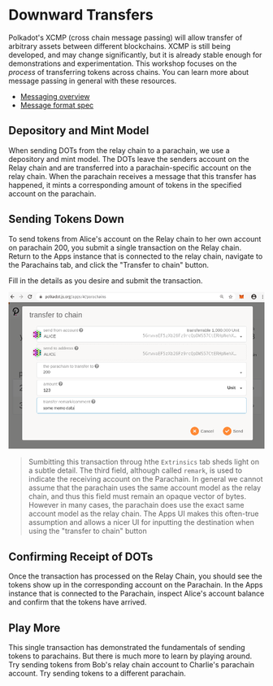 # Downward Transfers

Polkadot's XCMP (cross chain message passing) will allow transfer of arbitrary assets between different blockchains.
XCMP is still being developed, and may change significantly, but it is already stable enough for demonstrations and
experimentation. This workshop focuses on the _process_ of transferring tokens across chains. You can learn more about
message passing in general with these resources.

- [Messaging overview](https://github.com/paritytech/polkadot/blob/master/roadmap/implementers-guide/src/messaging.md)
- [Message format spec](https://github.com/paritytech/xcm-format)

## Depository and Mint Model

When sending DOTs from the relay chain to a parachain, we use a depository and mint model. The DOTs leave the senders
account on the Relay chain and are transferred into a parachain-specific account on the relay chain. When the parachain
receives a message that this transfer has happened, it mints a corresponding amount of tokens in the specified account
on the parachain.

## Sending Tokens Down

To send tokens from Alice's account on the Relay chain to her own account on parachain 200, you submit a single
transaction on the Relay chain. Return to the Apps instance that is connected to the relay chain, navigate to the Parachains tab, and click the "Transfer to chain" button.

Fill in the details as you desire and submit the transaction.

![Sending tokens down](../assets/downward-transfer-screenshot.png)

> Sumbitting this transaction throug hthe `Extrinsics` tab sheds light on a subtle detail.
> The third field, although called
`remark`, is used to indicate the receiving account on the Parachain. In general we cannot assume that the parachain
uses the same account model as the relay chain, and thus this field must remain an opaque vector of bytes. However in
many cases, the parachain does use the exact same account model as the relay chain.
The Apps UI makes this often-true assumption and allows a nicer UI for inputting the destination when using the "transfer to chain" button

## Confirming Receipt of DOTs

Once the transaction has processed on the Relay Chain, you should see the tokens show up in the corresponding account on
the Parachain. In the Apps instance that is connected to the Parachain, inspect Alice's account balance and confirm that
the tokens have arrived.

## Play More

This single transaction has demonstrated the fundamentals of sending tokens to parachains. But there is much more to
learn by playing around. Try sending tokens from Bob's relay chain account to Charlie's parachain account. Try sending
tokens to a different parachain.
